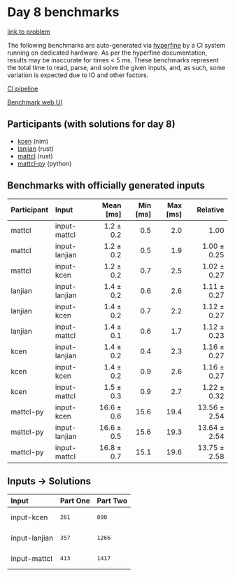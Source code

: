 # Day 8 benchmarks

[link to problem](https://adventofcode.com/2024/day/8)

The following benchmarks are auto-generated via
[hyperfine](https://github.com/sharkdp/hyperfine) by a CI system running on
dedicated hardware. As per the hyperfine documentation, results may be
inaccurate for times < 5 ms. These benchmarks represent the total time to read,
parse, and solve the given inputs, and, as such, some variation is expected due
to IO and other factors.

[CI pipeline](http://ci.papercode.net:8080/teams/main/pipelines/aoc2024)

[Benchmark web UI](https://aoc.ancalagon.black)


## Participants (with solutions for day 8)

- [kcen](https://github.com/kcen/aoc2024) (nim)
- [lanjian](https://github.com/lanjian/aoc-2024) (rust)
- [mattcl](https://github.com/mattcl/aoc2024) (rust)
- [mattcl-py](https://github.com/mattcl/aoc2024-py) (python)


## Benchmarks with officially generated inputs

| Participant | Input | Mean [ms] | Min [ms] | Max [ms] | Relative |
|:---|:---|---:|---:|---:|---:|
| mattcl | input-mattcl | 1.2 ± 0.2 | 0.5 | 2.0 | 1.00 |
| mattcl | input-lanjian | 1.2 ± 0.2 | 0.5 | 1.9 | 1.00 ± 0.25 |
| mattcl | input-kcen | 1.2 ± 0.2 | 0.7 | 2.5 | 1.02 ± 0.27 |
| lanjian | input-lanjian | 1.4 ± 0.2 | 0.6 | 2.6 | 1.11 ± 0.27 |
| lanjian | input-kcen | 1.4 ± 0.2 | 0.7 | 2.2 | 1.12 ± 0.27 |
| lanjian | input-mattcl | 1.4 ± 0.1 | 0.6 | 1.7 | 1.12 ± 0.23 |
| kcen | input-lanjian | 1.4 ± 0.2 | 0.4 | 2.3 | 1.16 ± 0.27 |
| kcen | input-kcen | 1.4 ± 0.2 | 0.9 | 2.6 | 1.16 ± 0.27 |
| kcen | input-mattcl | 1.5 ± 0.3 | 0.9 | 2.7 | 1.22 ± 0.32 |
| mattcl-py | input-kcen | 16.6 ± 0.6 | 15.6 | 19.4 | 13.56 ± 2.54 |
| mattcl-py | input-lanjian | 16.6 ± 0.5 | 15.6 | 19.3 | 13.64 ± 2.54 |
| mattcl-py | input-mattcl | 16.8 ± 0.7 | 15.1 | 19.6 | 13.75 ± 2.58 |


## Inputs -> Solutions

| Input | Part One | Part Two |
|:---|:---|:---|
|input-kcen|<pre>261</pre>|<pre>898</pre>|
|input-lanjian|<pre>357</pre>|<pre>1266</pre>|
|input-mattcl|<pre>413</pre>|<pre>1417</pre>|